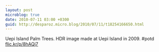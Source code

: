 ```yaml
---
layout: post
microblog: true
date: 2010-07-11 03:00 +0300
guid: http://desparoz.micro.blog/2010/07/11/t18254166650.html
---
```

Uepi Island Palm Trees. HDR image made at Uepi Island in 2009. #potd [flic.kr/p/8hAQj7](http://flic.kr/p/8hAQj7)
